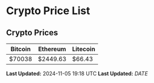 # Crypto Price List

## Crypto Prices
| Bitcoin | Ethereum | Litecoin |
| ------- | -------- | -------- |
| $70038 | $2449.63 | $66.43 |
**Last Updated:** 2024-11-05 19:18 UTC
**Last Updated:** $DATE$
